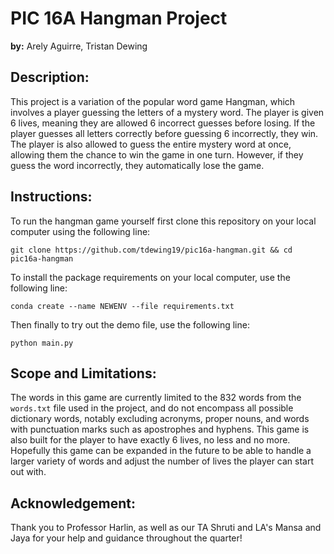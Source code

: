 # PIC 16A Hangman Project

**by:** Arely Aguirre, Tristan Dewing

## Description:

This project is a variation of the popular word game Hangman, which involves a player guessing the letters of a mystery word. The player is given 6 lives, meaning they are allowed 6 incorrect guesses before losing. If the player guesses all letters correctly before guessing 6 incorrectly, they win. The player is also allowed to guess the entire mystery word at once, allowing them the chance to win the game in one turn. However, if they guess the word incorrectly, they automatically lose the game.

## Instructions:

To run the hangman game yourself first clone this repository on your local computer using the following line:

```
git clone https://github.com/tdewing19/pic16a-hangman.git && cd pic16a-hangman
```

To install the package requirements on your local computer, use the following line:

```
conda create --name NEWENV --file requirements.txt
```

Then finally to try out the demo file, use the following line:

```
python main.py
```

## Scope and Limitations:

The words in this game are currently limited to the 832 words from the `words.txt` file used in the project, and do not encompass all possible dictionary words, notably excluding acronyms, proper nouns, and words with punctuation marks such as apostrophes and hyphens. This game is also built for the player to have exactly 6 lives, no less and no more. Hopefully this game can be expanded in the future to be able to handle a larger variety of words and adjust the number of lives the player can start out with.

## Acknowledgement:

Thank you to Professor Harlin, as well as our TA Shruti and LA's Mansa and Jaya for your help and guidance throughout the quarter!

